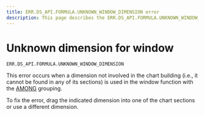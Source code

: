 ```yaml
---
title: ERR.DS_API.FORMULA.UNKNOWN_WINDOW_DIMENSION error
description: This page describes the ERR.DS_API.FORMULA.UNKNOWN_WINDOW_DIMENSION error.
---
```


# Unknown dimension for window

`ERR.DS_API.FORMULA.UNKNOWN_WINDOW_DIMENSION`

This error occurs when a dimension not involved in the chart building (i.e., it cannot be found in any of its sections) is used in the window function with the [AMONG](../../concepts/window-function-tutorial.md#among) grouping.

To fix the error, drag the indicated dimension into one of the chart sections or use a different dimension.
